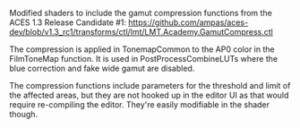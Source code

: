 Modified shaders to include the gamut compression functions from the ACES 1.3 Release Candidate #1: https://github.com/ampas/aces-dev/blob/v1.3_rc1/transforms/ctl/lmt/LMT.Academy.GamutCompress.ctl

The compression is applied in TonemapCommon to the AP0 color in the FilmToneMap function. It is used in PostProcessCombineLUTs where the blue correction and fake wide gamut are disabled.

The compression functions include parameters for the threshold and limit of the affected areas, but they are not hooked up in the editor UI as that would require re-compiling the editor. They're easily modifiable in the shader though.
